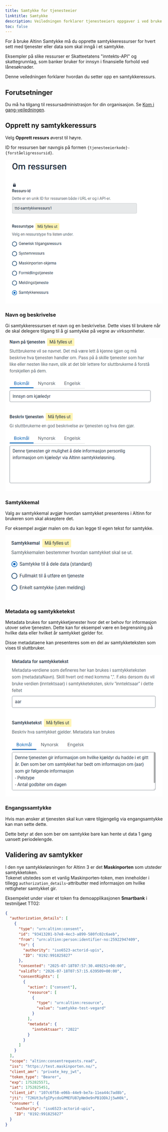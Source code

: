 ```yaml
---
title: Samtykke for tjenesteeier
linktitle: Samtykke
description: Veiledningen forklarer tjenesteeiers oppgaver i ved bruke av Altinn Samtykke.
toc: false
---
```


For å bruke Altinn Samtykke må du opprette samtykkeressurser for hvert sett med tjenester eller data som skal inngå i et samtykke.

Eksempler på slike ressurser er Skatteetatens "inntekts-API" og skattegrunnlag, som banker bruker for innsyn i finansielle forhold ved lånesøknader.

Denne veiledningen forklarer hvordan du setter opp en samtykkeressurs.

## Forutsetninger

Du må ha tilgang til ressursadministrasjon for din organisasjon. Se [Kom i gang-veiledningen](../../../getting-started/resource-admin-studio).

## Opprett ny samtykkeressurs

Velg **Opprett ressurs** øverst til høyre.

ID for ressursen bør navngis på formen `{tjenesteeierkode}-{forståeligressursid}`.

![consentresource](consentresource1.png)

### Navn og beskrivelse

Gi samtykkeressursen et navn og en beskrivelse. Dette vises til brukere når de skal delegere tilgang til å gi samtykke på vegne av virksomheter.

![consentresource](consentresource2.png)

### Samtykkemal

Valg av samtykkemal avgjør hvordan samtykket presenteres i Altinn for brukeren som skal akseptere det.

For eksempel avgjør malen om du kan legge til egen tekst for samtykke.

![consentresource](consentresource3.png)

### Metadata og samtykketekst

Metadata brukes for samtykketjenester hvor det er behov for informasjon utover selve tjenesten. Dette kan for eksempel være en begrensning på hvilke data eller hvilket år samtykket gjelder for.

Disse metadataene kan presenteres som en del av samtykketeksten som vises til sluttbruker.

![consentresource](consentresource4.png)

### Engangssamtykke

Hvis man ønsker at tjenesten skal kun være tilgjengelig via engangsamtykke kan man sette dette.

Dette betyr at den som ber om samtykke bare kan hente ut data 1 gang uansett periodelengde.

## Validering av samtykker

I den nye samtykkeløsningen for Altinn 3 er det **Maskinporten** som utsteder samtykketoken.  
Tokenet utstedes som et vanlig Maskinporten-token, men inneholder i tillegg `authorization_details`-attributter med informasjon om hvilke rettigheter samtykket gir.

Eksempelet under viser et token fra demoapplikasjonen **Smartbank** i testmiljøet TT02:

```json
{
  "authorization_details": [
    {
      "type": "urn:altinn:consent",
      "id": "93413201-b7e8-4ec3-a899-580fc02c6aeb",
      "from": "urn:altinn:person:identifier-no:25922947409",
      "to": {
        "authority": "iso6523-actorid-upis",
        "ID": "0192:991825827"
      },
      "consented": "2025-07-18T07:57:30.409251+00:00",
      "validTo": "2026-07-18T07:57:15.639509+00:00",
      "consentRights": [
        {
          "action": ["consent"],
          "resource": [
            {
              "type": "urn:altinn:resource",
              "value": "samtykke-test-vegard"
            }
          ],
          "metadata": {
            "inntektsaar": "2022"
          }
        }
      ]
    }
  ],
  "scope": "altinn:consentrequests.read",
  "iss": "https://test.maskinporten.no/",
  "client_amr": "private_key_jwt",
  "token_type": "Bearer",
  "exp": 1752825571,
  "iat": 1752825451,
  "client_id": "107c6f58-e06b-44e9-be7a-11ea44c7ad8b",
  "jti": "T2KUt3ufgIPycdoGPMEFU87pNm9e9nPB1ODkJj5wH0k",
  "consumer": {
    "authority": "iso6523-actorid-upis",
    "ID": "0192:991825827"
  }
}
```
